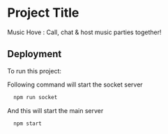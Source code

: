 # Project Title

Music Hove : Call, chat & host music parties together!



## Deployment

To run this project:

Following command will start the socket server
```bash
  npm run socket
```

And this will start the main server
```bash
  npm start
```